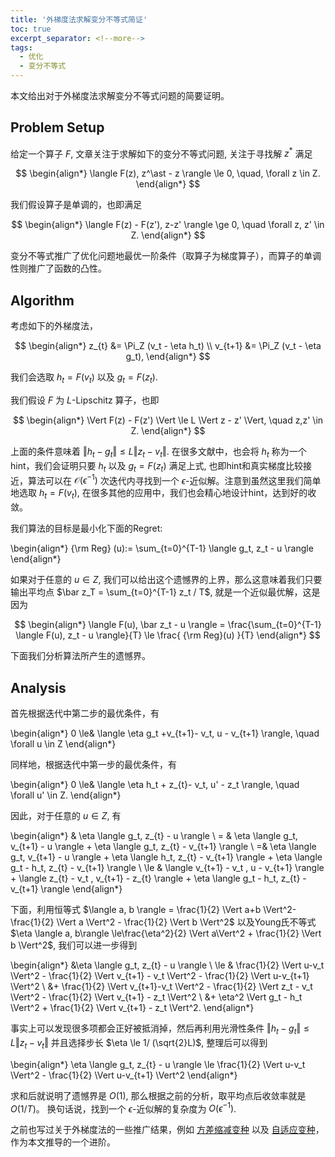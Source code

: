 ```yaml
---
title: '外梯度法求解变分不等式简证'
toc: true
excerpt_separator: <!--more-->
tags:
  - 优化
  - 变分不等式
---
```



本文给出对于外梯度法求解变分不等式问题的简要证明。


<!--more-->

## Problem Setup

给定一个算子 $F$, 文章关注于求解如下的变分不等式问题, 关注于寻找解 $z^\ast$ 满足


$$
\begin{align*}
\langle F(z), z^\ast - z \rangle \le 0, \quad, \forall z \in Z.
\end{align*}
$$

我们假设算子是单调的，也即满足

$$
\begin{align*}
\langle F(z) - F(z'), z-z' \rangle \ge 0, \quad \forall z, z' \in Z.
\end{align*}
$$

变分不等式推广了优化问题地最优一阶条件（取算子为梯度算子），而算子的单调性则推广了函数的凸性。


## Algorithm 

考虑如下的外梯度法，



$$
\begin{align*}
z_{t} &= \Pi_Z (v_t - \eta h_t) \\
v_{t+1} &= \Pi_Z (v_t - \eta g_t),
\end{align*}
$$

我们会选取 $h_t  =F(v_t)$ 以及 $g_t = F(z_t)$. 

我们假设 $F$ 为 $L$-Lipschitz 算子，也即

$$
\begin{align*}
\Vert F(z) - F(z') \Vert \le L \Vert z - z' \Vert, \quad z,z' \in Z.
\end{align*}
$$

上面的条件意味着 $\Vert h_t  -g_t \Vert \le L \Vert z_t - v_t \Vert$. 在很多文献中，也会将 $h_t$ 称为一个hint，我们会证明只要 $h_t$ 以及 $g_t = F(z_t)$ 满足上式, 也即hint和真实梯度比较接近，算法可以在 $\mathcal{O}(\epsilon^{-1})$ 次迭代内寻找到一个 $\epsilon$-近似解。注意到虽然这里我们简单地选取 $h_t  =F(v_t)$, 在很多其他的应用中，我们也会精心地设计hint，达到好的收敛。

我们算法的目标是最小化下面的Regret:

\begin{align*}
{\rm Reg} (u):= \sum_{t=0}^{T-1} \langle g_t, z_t - u \rangle
\end{align*}

如果对于任意的 $u \in Z$, 我们可以给出这个遗憾界的上界，那么这意味着我们只要输出平均点 $\bar z_T = \sum_{t=0}^{T-1} z_t / T$, 就是一个近似最优解，这是因为

$$
\begin{align*}
\langle F(u), \bar z_t - u \rangle = \frac{\sum_{t=0}^{T-1} \langle F(u),  z_t - u \rangle}{T}  \le \frac{ {\rm Reg}(u) }{T}
\end{align*}
$$

下面我们分析算法所产生的遗憾界。

## Analysis

首先根据迭代中第二步的最优条件，有

\begin{align*}
    0 \le& \langle \eta g_t +v_{t+1}- v_t, u - v_{t+1} \rangle, \quad \forall u \in Z
\end{align*}

同样地，根据迭代中第一步的最优条件，有

\begin{align*}
    0 \le& \langle \eta h_t + z_{t}- v_t, u' - z_t \rangle, \quad \forall u' \in Z.
\end{align*}

因此，对于任意的 $u \in Z$, 有

\begin{align*}
    & \eta \langle g_t, z_{t} - u \rangle \\
    = &   \eta \langle g_t, v_{t+1} - u \rangle  + \eta \langle g_t, z_{t} - v_{t+1} \rangle \\
    =& \eta \langle g_t, v_{t+1} - u \rangle  + \eta \langle h_t, z_{t} - v_{t+1} \rangle + \eta \langle  g_t - h_t, z_{t} - v_{t+1}  \rangle \\
    \le & \langle v_{t+1} - v_t , u - v_{t+1} \rangle + 
    \langle z_{t} - v_t , v_{t+1} - z_{t} \rangle  + \eta \langle  g_t - h_t, z_{t} - v_{t+1}  \rangle
\end{align*}

下面，利用恒等式  $\langle a, b \rangle =  \frac{1}{2} \Vert a+b \Vert^2- \frac{1}{2} \Vert a \Vert^2 - \frac{1}{2} \Vert b \Vert^2$ 以及Young氏不等式 $\eta \langle a, b\rangle \le\frac{\eta^2}{2} \Vert a\Vert^2 + \frac{1}{2} \Vert b \Vert^2$, 我们可以进一步得到 

\begin{align*}
    &\eta \langle g_t, z_{t} - u \rangle \\
    \le & \frac{1}{2} \Vert u-v_t \Vert^2 - \frac{1}{2} \Vert v_{t+1} - v_t \Vert^2 - \frac{1}{2} \Vert u-v_{t+1} \Vert^2  \\
    &+ \frac{1}{2} \Vert v_{t+1}-v_t \Vert^2 - \frac{1}{2} \Vert z_t - v_t \Vert^2 - \frac{1}{2} \Vert v_{t+1} - z_t \Vert^2 \\
    &+ \eta^2 \Vert g_t - h_t \Vert^2 + \frac{1}{2} \Vert v_{t+1} - z_t  \Vert^2.
\end{align*}

事实上可以发现很多项都会正好被抵消掉，然后再利用光滑性条件 $\Vert h_t  -g_t \Vert \le L \Vert z_t - v_t \Vert$ 并且选择步长 $\eta \le 1/ (\sqrt{2}L)$, 整理后可以得到

\begin{align*}
     \eta \langle g_t, z_{t} - u \rangle \le   \frac{1}{2} \Vert u-v_t \Vert^2 - \frac{1}{2} \Vert u-v_{t+1} \Vert^2
\end{align*}

求和后就说明了遗憾界是 $O(1)$, 那么根据之前的分析，取平均点后收敛率就是 $O(1/T)$。 换句话说，找到一个 $\epsilon$-近似解的复杂度为 $O(\epsilon^{-1})$.


之前也写过关于外梯度法的一些推广结果，例如 [方差缩减变种](https://truenobility303.github.io/SVRE/) 以及 [自适应变种](https://truenobility303.github.io/AdaEG/)，作为本文推导的一个进阶。
